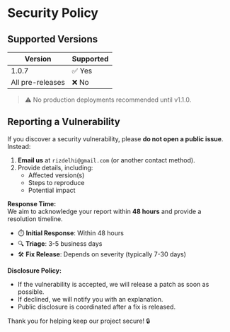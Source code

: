 # Security Policy

## Supported Versions
| Version | Supported          |
| ------- | ------------------ |
| 1.0.7 | ✅ Yes             |
| All pre-releases | ❌ No      |

> ⚠️ No production deployments recommended until v1.1.0.

## Reporting a Vulnerability

If you discover a security vulnerability, please **do not open a public issue**. Instead:

1. **Email us** at `rizdelhi@gmail.com` (or another contact method).
2. Provide details, including:
   - Affected version(s)
   - Steps to reproduce
   - Potential impact

**Response Time:**  
We aim to acknowledge your report within **48 hours** and provide a resolution timeline.
- ⏱️ **Initial Response**: Within 48 hours  
- 🔍 **Triage**: 3-5 business days  
- 🛠️ **Fix Release**: Depends on severity (typically 7-30 days)  

**Disclosure Policy:**  
- If the vulnerability is accepted, we will release a patch as soon as possible.  
- If declined, we will notify you with an explanation.  
- Public disclosure is coordinated after a fix is released.

Thank you for helping keep our project secure! 🔒
